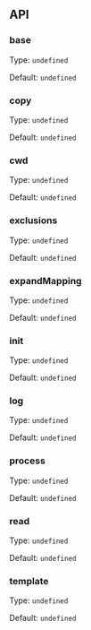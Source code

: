 ## API

### base
Type: `undefined`

Default: `undefined`

### copy
Type: `undefined`

Default: `undefined`

### cwd
Type: `undefined`

Default: `undefined`

### exclusions
Type: `undefined`

Default: `undefined`

### expandMapping
Type: `undefined`

Default: `undefined`

### init
Type: `undefined`

Default: `undefined`

### log
Type: `undefined`

Default: `undefined`

### process
Type: `undefined`

Default: `undefined`

### read
Type: `undefined`

Default: `undefined`

### template
Type: `undefined`

Default: `undefined`

